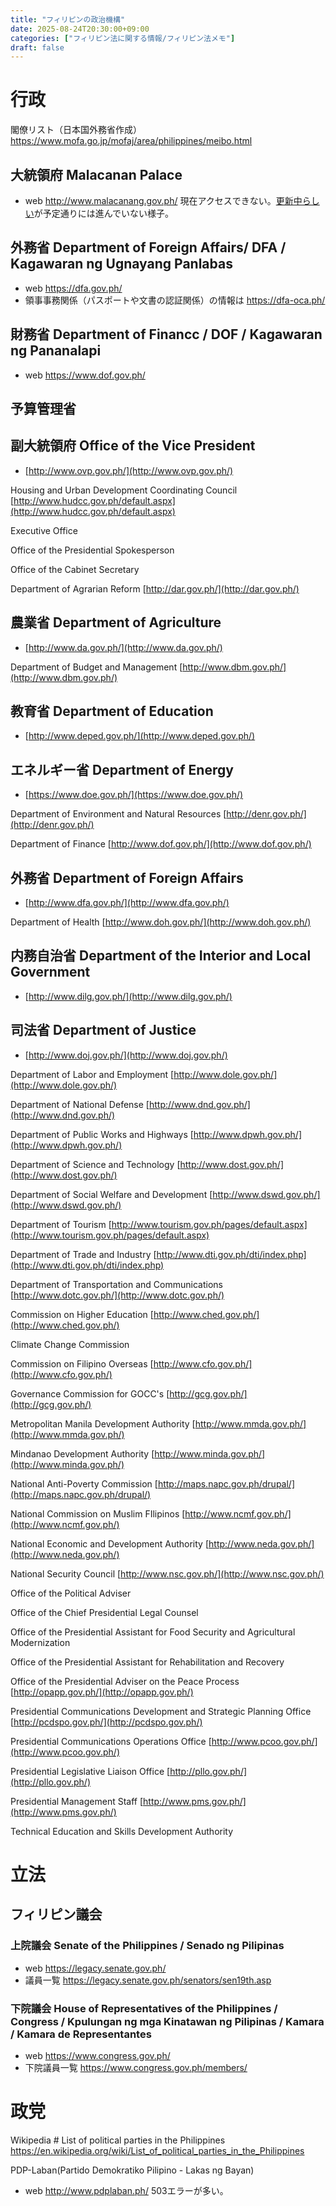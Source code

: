 ```yaml
---
title: "フィリピンの政治機構"
date: 2025-08-24T20:30:00+09:00
categories: ["フィリピン法に関する情報/フィリピン法メモ"]
draft: false
---
```


# 行政

閣僚リスト（日本国外務省作成）
https://www.mofa.go.jp/mofaj/area/philippines/meibo.html

## 大統領府 Malacanan Palace
- web http://www.malacanang.gov.ph/ 
現在アクセスできない。[更新中らしい](https://www.pna.gov.ph/articles/1176833)が予定通りには進んでいない様子。

## 外務省 Department of Foreign Affairs/ DFA / Kagawaran ng Ugnayang Panlabas
- web https://dfa.gov.ph/
- 領事事務関係（パスポートや文書の認証関係）の情報は https://dfa-oca.ph/

## 財務省 Department of Financc / DOF / Kagawaran ng Pananalapi
- web https://www.dof.gov.ph/

## 予算管理省

## 副大統領府 Office of the Vice President
- [http://www.ovp.gov.ph/](http://www.ovp.gov.ph/)

Housing and Urban Development Coordinating Council
[http://www.hudcc.gov.ph/default.aspx](http://www.hudcc.gov.ph/default.aspx)

Executive Office

Office of the Presidential Spokesperson

Office of the Cabinet Secretary

Department of Agrarian Reform
[http://dar.gov.ph/](http://dar.gov.ph/)

## 農業省 Department of Agriculture
- [http://www.da.gov.ph/](http://www.da.gov.ph/)

Department of Budget and Management
[http://www.dbm.gov.ph/](http://www.dbm.gov.ph/)

## 教育省 Department of Education
- [http://www.deped.gov.ph/](http://www.deped.gov.ph/)

## エネルギー省 Department of Energy
- [https://www.doe.gov.ph/](https://www.doe.gov.ph/)

Department of Environment and Natural Resources
[http://denr.gov.ph/](http://denr.gov.ph/)

Department of Finance
[http://www.dof.gov.ph/](http://www.dof.gov.ph/)

## 外務省 Department of Foreign Affairs
- [http://www.dfa.gov.ph/](http://www.dfa.gov.ph/)

Department of Health
[http://www.doh.gov.ph/](http://www.doh.gov.ph/)

## 内務自治省 Department of the Interior and Local Government
- [http://www.dilg.gov.ph/](http://www.dilg.gov.ph/)

## 司法省 Department of Justice
- [http://www.doj.gov.ph/](http://www.doj.gov.ph/)

Department of Labor and Employment
[http://www.dole.gov.ph/](http://www.dole.gov.ph/)

Department of National Defense
[http://www.dnd.gov.ph/](http://www.dnd.gov.ph/)

Department of Public Works and Highways
[http://www.dpwh.gov.ph/](http://www.dpwh.gov.ph/)

Department of Science and Technology
[http://www.dost.gov.ph/](http://www.dost.gov.ph/)

Department of Social Welfare and Development
[http://www.dswd.gov.ph/](http://www.dswd.gov.ph/)

Department of Tourism
[http://www.tourism.gov.ph/pages/default.aspx](http://www.tourism.gov.ph/pages/default.aspx)

Department of Trade and Industry
[http://www.dti.gov.ph/dti/index.php](http://www.dti.gov.ph/dti/index.php)

Department of Transportation and Communications
[http://www.dotc.gov.ph/](http://www.dotc.gov.ph/)

Commission on Higher Education
[http://www.ched.gov.ph/](http://www.ched.gov.ph/)

Climate Change Commission

Commission on Filipino Overseas
[http://www.cfo.gov.ph/](http://www.cfo.gov.ph/)

Governance Commission for GOCC's
[http://gcg.gov.ph/](http://gcg.gov.ph/)

Metropolitan Manila Development Authority
[http://www.mmda.gov.ph/](http://www.mmda.gov.ph/)

Mindanao Development Authority
[http://www.minda.gov.ph/](http://www.minda.gov.ph/)

National Anti-Poverty Commission
[http://maps.napc.gov.ph/drupal/](http://maps.napc.gov.ph/drupal/)

National Commission on Muslim FIlipinos
[http://www.ncmf.gov.ph/](http://www.ncmf.gov.ph/)

National Economic and Development Authority
[http://www.neda.gov.ph/](http://www.neda.gov.ph/)

National Security Council
[http://www.nsc.gov.ph/](http://www.nsc.gov.ph/)

Office of the Political Adviser

Office of the Chief Presidential Legal Counsel

Office of the Presidential Assistant for Food Security and Agricultural Modernization

Office of the Presidential Assistant for Rehabilitation and Recovery

Office of the Presidential Adviser on the Peace Process
[http://opapp.gov.ph/](http://opapp.gov.ph/)

Presidential Communications Development and Strategic Planning Office
[http://pcdspo.gov.ph/](http://pcdspo.gov.ph/)

Presidential Communications Operations Office
[http://www.pcoo.gov.ph/](http://www.pcoo.gov.ph/)

Presidential Legislative Liaison Office
[http://pllo.gov.ph/](http://pllo.gov.ph/)

Presidential Management Staff
[http://www.pms.gov.ph/](http://www.pms.gov.ph/)

Technical Education and Skills Development Authority

# 立法

## フィリピン議会

### 上院議会 Senate of the Philippines / Senado ng Pilipinas
- web https://legacy.senate.gov.ph/
- 議員一覧 https://legacy.senate.gov.ph/senators/sen19th.asp

### 下院議会 House of Representatives of the Philippines / Congress / Kpulungan ng mga Kinatawan ng Pilipinas / Kamara / Kamara de Representantes
- web https://www.congress.gov.ph/
- 下院議員一覧 https://www.congress.gov.ph/members/

# 政党

Wikipedia # List of political parties in the Philippines
https://en.wikipedia.org/wiki/List_of_political_parties_in_the_Philippines

PDP-Laban(Partido Demokratiko Pilipino - Lakas ng Bayan)
- web http://www.pdplaban.ph/ 503エラーが多い。
